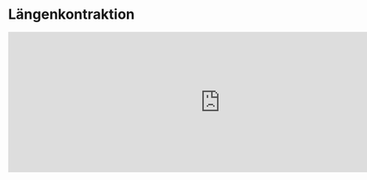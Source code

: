 # Längenkontraktion
<iframe scrolling="no" src="https://www.geogebra.org/material/iframe/id/ftr9zSmS/width/864/height/287/border/888888/smb/false/stb/false/stbh/false/ai/false/asb/false/sri/true/rc/false/ld/false/sdz/true/ctl/false" width="864px" height="287px" style="border:0px;"> </iframe>